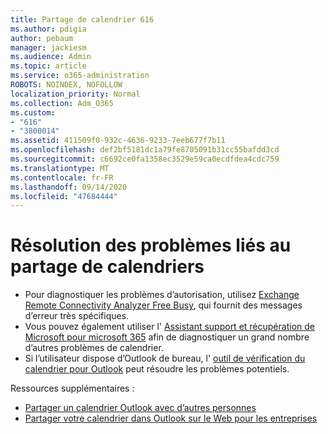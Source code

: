 ```yaml
---
title: Partage de calendrier 616
ms.author: pdigia
author: pebaum
manager: jackiesm
ms.audience: Admin
ms.topic: article
ms.service: o365-administration
ROBOTS: NOINDEX, NOFOLLOW
localization_priority: Normal
ms.collection: Adm_O365
ms.custom:
- "616"
- "3800014"
ms.assetid: 411509f0-932c-4636-9233-7eeb677f7b11
ms.openlocfilehash: def2bf5181dc1a79fe8705091b31cc55bafdd3cd
ms.sourcegitcommit: c6692ce0fa1358ec3529e59ca0ecdfdea4cdc759
ms.translationtype: MT
ms.contentlocale: fr-FR
ms.lasthandoff: 09/14/2020
ms.locfileid: "47684444"
---
```

# <a name="troubleshooting-issues-with-calendar-sharing"></a>Résolution des problèmes liés au partage de calendriers

- Pour diagnostiquer les problèmes d’autorisation, utilisez [Exchange Remote Connectivity Analyzer Free Busy](https://testconnectivity.microsoft.com/Default.aspx?testId=freeBusy), qui fournit des messages d’erreur très spécifiques.
- Vous pouvez également utiliser l' [Assistant support et récupération de Microsoft pour microsoft 365](https://diagnostics.office.com/) afin de diagnostiquer un grand nombre d’autres problèmes de calendrier. 
- Si l’utilisateur dispose d’Outlook de bureau, l' [outil de vérification du calendrier pour Outlook](https://www.microsoft.com/download/details.aspx?id=28786) peut résoudre les problèmes potentiels.

Ressources supplémentaires :

- [Partager un calendrier Outlook avec d’autres personnes](https://support.office.com/article/353ed2c1-3ec5-449d-8c73-6931a0adab88)
- [Partager votre calendrier dans Outlook sur le Web pour les entreprises](https://support.office.com/article/7ecef8ae-139c-40d9-bae2-a23977ee58d5)
